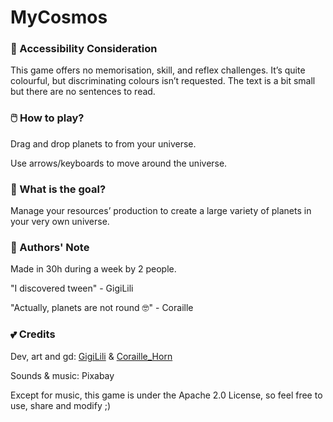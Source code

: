 # MyCosmos

### 📝 Accessibility Consideration

This game offers no memorisation, skill, and reflex challenges. It’s quite colourful, but discriminating colours isn’t requested. The text is a bit small but there are no sentences to read.
### 🖱️ How to play?

Drag and drop planets to from your universe.

Use arrows/keyboards to move around the universe.
### 🎯 What is the goal?

Manage your resources’ production to create a large variety of planets in your very own universe.
### 📝 Authors' Note

Made in 30h during a week by 2 people.

"I discovered tween" - GigiLili 

"Actually, planets are not round 🤓" - Coraille
### 💕 Credits

Dev, art and gd: [GigiLili](https://mariegigilili.itch.io/) & [Coraille_Horn](https://coraille-horn.itch.io/)

Sounds & music: Pixabay

Except for music, this game is under the Apache 2.0 License, so feel free to use, share and modify ;)
